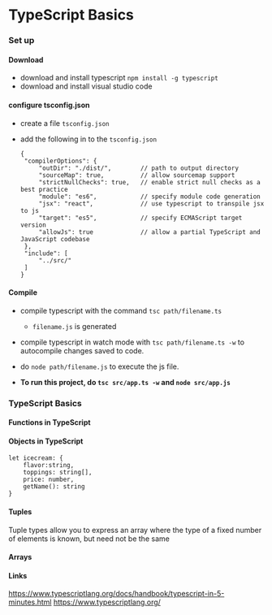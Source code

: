 # TypeScript Basics

### Set up
#### Download
- download and install typescript `npm install -g typescript`
- download and install visual studio code

#### configure tsconfig.json
- create a file `tsconfig.json`
- add the following in to the `tsconfig.json`

   ```
  {
    "compilerOptions": {
        "outDir": "./dist/",        // path to output directory
        "sourceMap": true,          // allow sourcemap support
        "strictNullChecks": true,   // enable strict null checks as a best practice
        "module": "es6",            // specify module code generation
        "jsx": "react",             // use typescript to transpile jsx to js
        "target": "es5",            // specify ECMAScript target version
        "allowJs": true             // allow a partial TypeScript and JavaScript codebase
    },
    "include": [
        "../src/"
    ]
  }
  ```

#### Compile
- compile typescript with the command `tsc path/filename.ts` 
    - `filename.js` is generated
- compile typescript in watch mode with `tsc path/filename.ts -w` to autocompile changes saved to code.
- do `node path/filename.js` to execute the js file.

- **To run this project,  do `tsc src/app.ts -w` and `node src/app.js`**

### TypeScript Basics
#### Functions in TypeScript
#### Objects in TypeScript

``` 
let icecream: {
    flavor:string,
    toppings: string[],
    price: number,
    getName(): string
}    
```
#### Tuples
Tuple types allow you to express an array where the type of a fixed number of elements is known, but need not be the same

#### Arrays


#### Links
https://www.typescriptlang.org/docs/handbook/typescript-in-5-minutes.html
https://www.typescriptlang.org/ 